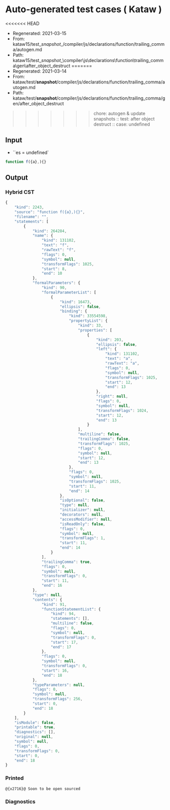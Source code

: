 # Auto-generated test cases ( Kataw )
<<<<<<< HEAD
- Regenerated: 2021-03-15
- From: kataw15/test\__snapshot__/compiler/js/declarations/function/trailing_comma/autogen.md
- Path: kataw15/test\__snapshot__\compiler\js\declarations\function\trailing_comma\gen\after_object_destruct
=======
- Regenerated: 2021-03-14
- From: kataw/test/__snapshot__/compiler/js/declarations/function/trailing_comma/autogen.md
- Path: kataw/test/__snapshot__/compiler/js/declarations/function/trailing_comma/gen/after_object_destruct
>>>>>>> chore: autogen & update snapshots
> :: test: after object destruct
> :: case: undefined
## Input
- ``es = undefined`

`````js
function f({a},){}
`````

## Output

### Hybrid CST

```javascript
{
    "kind": 2243,
    "source": "function f({a},){}",
    "filename": "",
    "statements": [
        {
            "kind": 264284,
            "name": {
                "kind": 131102,
                "text": "f",
                "rawText": "f",
                "flags": 0,
                "symbol": null,
                "transformFlags": 1025,
                "start": 8,
                "end": 10
            },
            "formalParameters": {
                "kind": 90,
                "formalParameterList": [
                    {
                        "kind": 16473,
                        "ellipsis": false,
                        "binding": {
                            "kind": 33554598,
                            "propertyList": {
                                "kind": 33,
                                "properties": [
                                    {
                                        "kind": 203,
                                        "ellipsis": false,
                                        "left": {
                                            "kind": 131102,
                                            "text": "a",
                                            "rawText": "a",
                                            "flags": 0,
                                            "symbol": null,
                                            "transformFlags": 1025,
                                            "start": 12,
                                            "end": 13
                                        },
                                        "right": null,
                                        "flags": 0,
                                        "symbol": null,
                                        "transformFlags": 1024,
                                        "start": 12,
                                        "end": 13
                                    }
                                ],
                                "multiline": false,
                                "trailingComma": false,
                                "transformFlags": 1025,
                                "flags": 0,
                                "symbol": null,
                                "start": 12,
                                "end": 13
                            },
                            "flags": 0,
                            "symbol": null,
                            "transformFlags": 1025,
                            "start": 11,
                            "end": 14
                        },
                        "isOptional": false,
                        "type": null,
                        "initializer": null,
                        "decorators": null,
                        "accessModifier": null,
                        "isReadOnly": false,
                        "flags": 0,
                        "symbol": null,
                        "transformFlags": 1,
                        "start": 11,
                        "end": 14
                    }
                ],
                "trailingComma": true,
                "flags": 0,
                "symbol": null,
                "transformFlags": 0,
                "start": 11,
                "end": 16
            },
            "type": null,
            "contents": {
                "kind": 91,
                "functionStatementList": {
                    "kind": 94,
                    "statements": [],
                    "multiline": false,
                    "flags": 0,
                    "symbol": null,
                    "transformFlags": 0,
                    "start": 17,
                    "end": 17
                },
                "flags": 0,
                "symbol": null,
                "transformFlags": 0,
                "start": 16,
                "end": 18
            },
            "typeParameters": null,
            "flags": 0,
            "symbol": null,
            "transformFlags": 256,
            "start": 0,
            "end": 18
        }
    ],
    "isModule": false,
    "printable": true,
    "diagnostics": [],
    "original": null,
    "symbol": null,
    "flags": 0,
    "transformFlags": 0,
    "start": 0,
    "end": 18
}
```

### Printed

```javascript
@{x2716}@ Soon to be open sourced
```

### Diagnostics

```javascript

```

